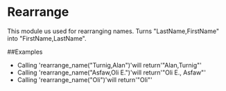 Rearrange
=========

This module us used for rearranging names.
Turns "LastName,FirstName" into "FirstName,LastName".

##Examples

* Calling 'rearrange_name("Turnig,Alan")'will return'"Alan,Turnig"'
* Calling 'rearrange_name("Asfaw,Oli E.")'will return'"Oli E., Asfaw"'
* Calling 'rearrange_name("Oli")'will return'"Oli"'
